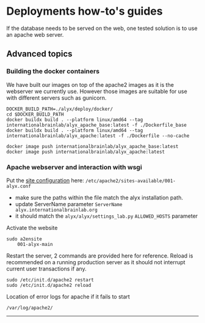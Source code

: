 
# Deployments how-to's guides

If the database needs to be served on the web, one tested solution is to use an apache web server.



## Advanced topics

### Building the docker containers

We have built our images on top of the apache2 images as it is the webserver we currently use. 
However those images are suitable for use with different servers such as gunicorn.

```shell
DOCKER_BUILD_PATH=./alyx/deploy/docker/
cd $DOCKER_BUILD_PATH
docker buildx build . --platform linux/amd64 --tag internationalbrainlab/alyx_apache_base:latest -f ./Dockerfile_base
docker buildx build . --platform linux/amd64 --tag internationalbrainlab/alyx_apache:latest -f ./Dockerfile --no-cache
```

```shell
docker image push internationalbrainlab/alyx_apache_base:latest
docker image push internationalbrainlab/alyx_apache:latest
```

### Apache webserver and interaction with wsgi

Put the [site configuration](_static/001-alyx.conf) here: `/etc/apache2/sites-available/001-alyx.conf`
-   make sure the paths within the file match the alyx installation path.
-   update ServerName parameter `ServerName  alyx.internationalbrainlab.org`
-   it should match the `alyx/alyx/settings_lab.py` `ALLOWED_HOSTS` parameter


Activate the website

    sudo a2ensite
        001-alyx-main

Restart the server, 2 commands are provided here for reference. Reload is recommended on a running production server as 
it should not interrupt current user transactions if any.


    sudo /etc/init.d/apache2 restart
    sudo /etc/init.d/apache2 reload


Location of error logs for apache if it fails to start

    /var/log/apache2/

---
